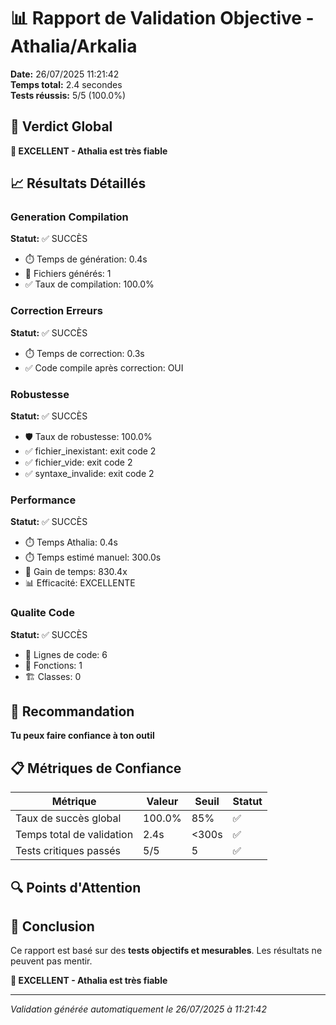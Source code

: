 # 📊 Rapport de Validation Objective - Athalia/Arkalia

**Date:** 26/07/2025 11:21:42  
**Temps total:** 2.4 secondes  
**Tests réussis:** 5/5 (100.0%)

## 🎯 Verdict Global
**🎉 EXCELLENT - Athalia est très fiable**

## 📈 Résultats Détaillés

### Generation Compilation
**Statut:** ✅ SUCCÈS

- ⏱️ Temps de génération: 0.4s
- 📁 Fichiers générés: 1
- ✅ Taux de compilation: 100.0%

### Correction Erreurs
**Statut:** ✅ SUCCÈS

- ⏱️ Temps de correction: 0.3s
- ✅ Code compile après correction: OUI

### Robustesse
**Statut:** ✅ SUCCÈS

- 🛡️ Taux de robustesse: 100.0%
- ✅ fichier_inexistant: exit code 2
- ✅ fichier_vide: exit code 2
- ✅ syntaxe_invalide: exit code 2

### Performance
**Statut:** ✅ SUCCÈS

- ⏱️ Temps Athalia: 0.4s
- ⏱️ Temps estimé manuel: 300.0s
- 🚀 Gain de temps: 830.4x
- 📊 Efficacité: EXCELLENTE

### Qualite Code
**Statut:** ✅ SUCCÈS

- 📝 Lignes de code: 6
- 🔧 Fonctions: 1
- 🏗️ Classes: 0


## 🎯 Recommandation
**Tu peux faire confiance à ton outil**

## 📋 Métriques de Confiance

| Métrique | Valeur | Seuil | Statut |
|----------|--------|-------|--------|
| Taux de succès global | 100.0% | 85% | ✅ |
| Temps total de validation | 2.4s | <300s | ✅ |
| Tests critiques passés | 5/5 | 5 | ✅ |

## 🔍 Points d'Attention


## 🎉 Conclusion
Ce rapport est basé sur des **tests objectifs et mesurables**. Les résultats ne peuvent pas mentir.

**🎉 EXCELLENT - Athalia est très fiable**

---
*Validation générée automatiquement le 26/07/2025 à 11:21:42*
